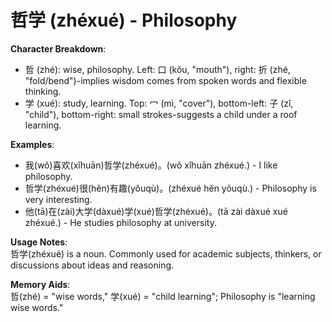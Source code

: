 # **哲学 (zhéxué) - Philosophy**

**Character Breakdown**:  
- 哲 (zhé): wise, philosophy. Left: 口 (kǒu, "mouth"), right: 折 (zhé, "fold/bend")-implies wisdom comes from spoken words and flexible thinking.  
- 学 (xué): study, learning. Top: 冖 (mì, "cover"), bottom-left: 子 (zǐ, "child"), bottom-right: small strokes-suggests a child under a roof learning.

**Examples**:  
- 我(wǒ)喜欢(xǐhuān)哲学(zhéxué)。(wǒ xǐhuān zhéxué.) - I like philosophy.  
- 哲学(zhéxué)很(hěn)有趣(yǒuqù)。(zhéxué hěn yǒuqù.) - Philosophy is very interesting.  
- 他(tā)在(zài)大学(dàxué)学(xué)哲学(zhéxué)。(tā zài dàxué xué zhéxué.) - He studies philosophy at university.

**Usage Notes**:  
哲学(zhéxué) is a noun. Commonly used for academic subjects, thinkers, or discussions about ideas and reasoning.

**Memory Aids**:  
哲(zhé) = "wise words," 学(xué) = "child learning"; Philosophy is "learning wise words."